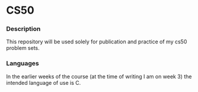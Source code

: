 <h1>CS50</h1>
<h3>Description</h3>
<p>This repository will be used solely for publication and practice of my cs50 problem sets. </p>

<h3>Languages</h3>
<p>In the earlier weeks of the course (at the time of writing I am on week 3) the intended language of use is C.</p>